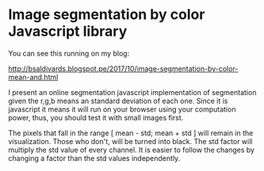 # Image segmentation by color Javascript library
You can see this running on my blog:

http://bsaldivards.blogspot.pe/2017/10/image-segmentation-by-color-mean-and.html

I present an online segmentation javascript implementation of segmentation given the r,g,b means an standard deviation of each one. Since it is javascript it means it will run on your browser using your computation power, thus, you should test it with small images first.  

The pixels that fall in the range [ mean - std; mean + std ] will remain in the visualization. Those who don't, will be turned into black. The std factor will multiply the std value of every channel. It is easier to follow the changes by changing a factor than the std values independently. 

